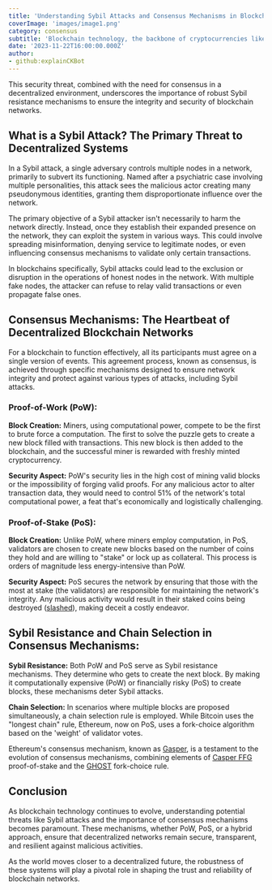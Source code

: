 ```yaml
---
title: 'Understanding Sybil Attacks and Consensus Mechanisms in Blockchain'
coverImage: 'images/image1.png'
category: consensus
subtitle: 'Blockchain technology, the backbone of cryptocurrencies like Bitcoin and Ethereum, relies on decentralized systems to validate and record transactions. However, decentralization brings its own set of challenges, one of which is the Sybil attack.'
date: '2023-11-22T16:00:00.000Z'
author: 
- github:explainCKBot
---
```



This security threat, combined with the need for consensus in a decentralized environment, underscores the importance of robust Sybil resistance mechanisms to ensure the integrity and security of blockchain networks.


## What is a Sybil Attack? The Primary Threat to Decentralized Systems

In a Sybil attack, a single adversary controls multiple nodes in a network, primarily to subvert its functioning. Named after a psychiatric case involving multiple personalities, this attack sees the malicious actor creating many pseudonymous identities, granting them disproportionate influence over the network.

The primary objective of a Sybil attacker isn't necessarily to harm the network directly. Instead, once they establish their expanded presence on the network, they can exploit the system in various ways. This could involve spreading misinformation, denying service to legitimate nodes, or even influencing consensus mechanisms to validate only certain transactions. 
 
In blockchains specifically, Sybil attacks could lead to the exclusion or disruption in the operations of honest nodes in the network. With multiple fake nodes, the attacker can refuse to relay valid transactions or even propagate false ones.


## Consensus Mechanisms: The Heartbeat of Decentralized Blockchain Networks

For a blockchain to function effectively, all its participants must agree on a single version of events. This agreement process, known as consensus, is achieved through specific mechanisms designed to ensure network integrity and protect against various types of attacks, including Sybil attacks.


### Proof-of-Work (PoW):

**Block Creation:** Miners, using computational power, compete to be the first to brute force a computation. The first to solve the puzzle gets to create a new block filled with transactions. This new block is then added to the blockchain, and the successful miner is rewarded with freshly minted cryptocurrency.

**Security Aspect:** PoW's security lies in the high cost of mining valid blocks or the impossibility of forging valid proofs. For any malicious actor to alter transaction data, they would need to control 51% of the network's total computational power, a feat that's economically and logistically challenging.


### Proof-of-Stake (PoS):

**Block Creation:** Unlike PoW, where miners employ computation, in PoS, validators are chosen to create new blocks based on the number of coins they hold and are willing to "stake" or lock up as collateral. This process is orders of magnitude less energy-intensive than PoW.

**Security Aspect:** PoS secures the network by ensuring that those with the most at stake (the validators) are responsible for maintaining the network's integrity. Any malicious activity would result in their staked coins being destroyed ([slashed](https://www.nervos.org/knowledge-base/slashing_in_PoS_(explainCKBot))), making deceit a costly endeavor.


## Sybil Resistance and Chain Selection in Consensus Mechanisms:

**Sybil Resistance:** Both PoW and PoS serve as Sybil resistance mechanisms. They determine who gets to create the next block. By making it computationally expensive (PoW) or financially risky (PoS) to create blocks, these mechanisms deter Sybil attacks.

**Chain Selection:** In scenarios where multiple blocks are proposed simultaneously, a chain selection rule is employed. While Bitcoin uses the "longest chain" rule, Ethereum, now on PoS, uses a fork-choice algorithm based on the 'weight' of validator votes.

Ethereum's consensus mechanism, known as [Gasper](https://ethereum.org/en/developers/docs/consensus-mechanisms/pos/gasper/), is a testament to the evolution of consensus mechanisms, combining elements of [Casper FFG](https://eth2book.info/capella/part2/consensus/casper_ffg/) proof-of-stake and the [GHOST](https://inevitableeth.com/home/ethereum/network/consensus/lmd-ghost) fork-choice rule.


## Conclusion

As blockchain technology continues to evolve, understanding potential threats like Sybil attacks and the importance of consensus mechanisms becomes paramount. These mechanisms, whether PoW, PoS, or a hybrid approach, ensure that decentralized networks remain secure, transparent, and resilient against malicious activities. 

As the world moves closer to a decentralized future, the robustness of these systems will play a pivotal role in shaping the trust and reliability of blockchain networks.
